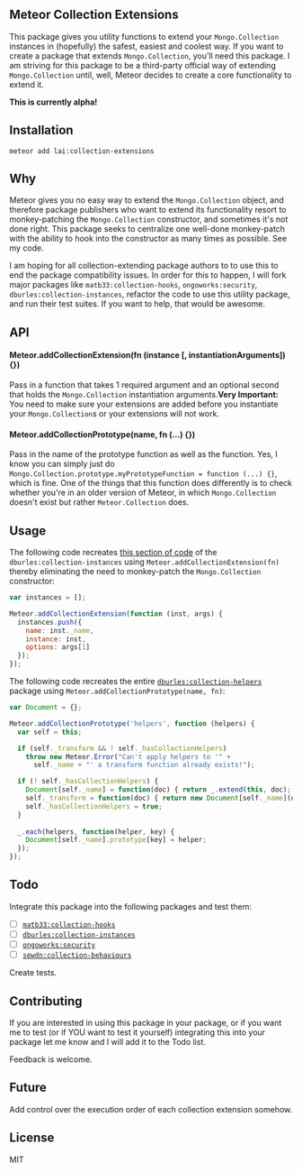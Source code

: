 ## Meteor Collection Extensions

This package gives you utility functions to extend your `Mongo.Collection` instances in (hopefully) the safest, 
easiest and coolest way. If you want to create a package that extends `Mongo.Collection`, you'll need this package. I am striving for this package to be a third-party official way of extending `Mongo.Collection` until, well, Meteor decides to create a core functionality to extend it.

__This is currently alpha!__

## Installation

```
meteor add lai:collection-extensions
```

## Why

Meteor gives you no easy way to extend the `Mongo.Collection` object, and therefore 
package publishers who want to extend its functionality resort 
to monkey-patching the `Mongo.Collection` constructor, and sometimes it's not done right. This package seeks to centralize one well-done monkey-patch with the ability to hook into the constructor as many times as possible. See my code.

I am hoping for all collection-extending package authors to to use this to end the package compatibility issues. In order for this to happen, I will fork major packages like `matb33:collection-hooks`, `ongoworks:security`, `dburles:collection-instances`,
 refactor the code to use this utility package, and run their test suites. If you want to help, that would be awesome.

## API

#### Meteor.addCollectionExtension(fn (instance [, instantiationArguments]) {})

Pass in a function that takes 1 required argument and an optional second that holds the `Mongo.Collection` instantiation arguments.__Very Important:__ You need to make sure your extensions are added before you instantiate your `Mongo.Collection`s or your extensions will not work.

#### Meteor.addCollectionPrototype(name, fn (...) {})

Pass in the name of the prototype function as well as the function. Yes, I know you can simply just do `Mongo.Collection.prototype.myPrototypeFunction = function (...) {}`, which is fine. One of the things that this function does differently is to check whether you're in an older version of Meteor, in which `Mongo.Collection` doesn't exist but rather `Meteor.Collection` does.

## Usage

The following code recreates [this section of code](https://github.com/dburles/mongo-collection-instances/blob/master/mongo-instances.js#L4-L12) of the `dburles:collection-instances` using `Meteor.addCollectionExtension(fn)` thereby eliminating the need to monkey-patch the `Mongo.Collection` constructor:

```js
var instances = [];

Meteor.addCollectionExtension(function (inst, args) {
  instances.push({
    name: inst._name,
    instance: inst,
    options: args[1]
  });
});
```

The following code recreates the entire [`dburles:collection-helpers`](https://github.com/dburles/meteor-collection-helpers/blob/master/collection-helpers.js) package using `Meteor.addCollectionPrototype(name, fn)`:

```js
var Document = {};

Meteor.addCollectionPrototype('helpers', function (helpers) {
  var self = this;

  if (self._transform && ! self._hasCollectionHelpers)
    throw new Meteor.Error("Can't apply helpers to '" +
      self._name + "' a transform function already exists!");

  if (! self._hasCollectionHelpers) {
    Document[self._name] = function(doc) { return _.extend(this, doc); };
    self._transform = function(doc) { return new Document[self._name](doc); };
    self._hasCollectionHelpers = true;
  }
  
  _.each(helpers, function(helper, key) {
    Document[self._name].prototype[key] = helper;
  });
});
```

## Todo

Integrate this package into the following packages and test them:

* [ ] [`matb33:collection-hooks`](https://github.com/matb33/meteor-collection-hooks/)
* [ ] [`dburles:collection-instances`](https://github.com/dburles/mongo-collection-instances)
* [ ] [`ongoworks:security`](https://github.com/ongoworks/meteor-security)
* [ ] [`sewdn:collection-behaviours`](https://github.com/Sewdn/meteor-collection-behaviours/)

Create tests.

## Contributing

If you are interested in using this package in your package, or if you want me to test (or if YOU want to test it yourself) integrating this into your package let me know and I will add it to the Todo list.

Feedback is welcome.

## Future

Add control over the execution order of each collection extension somehow.

## License

MIT